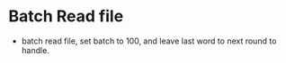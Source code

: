 # Batch Read file

* batch read file, set batch to 100, and leave last word to next round to handle.

